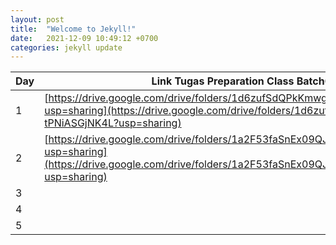 ```yaml
---
layout: post
title:  "Welcome to Jekyll!"
date:   2021-12-09 10:49:12 +0700
categories: jekyll update
---
```

 | Day | Link Tugas Preparation Class Batch6                                                                                                                                          |
| --- | ---------------------------------------------------------------------------------------------------------------------------------------------------------------------------- |
| 1   | [https://drive.google.com/drive/folders/1d6zufSdQPkKmwgDs5Er-tPNiASGjNK4L?usp=sharing](https://drive.google.com/drive/folders/1d6zufSdQPkKmwgDs5Er-tPNiASGjNK4L?usp=sharing) |
| 2   | [https://drive.google.com/drive/folders/1a2F53faSnEx09QJ7eqjJs8gkVEKBCGEw?usp=sharing](https://drive.google.com/drive/folders/1a2F53faSnEx09QJ7eqjJs8gkVEKBCGEw?usp=sharing) |
| 3   |                                                                                                                                                                              |
| 4   |                                                                                                                                                                              |
| 5   |                                                                                                                                                                              |

[jekyll-docs]: https://jekyllrb.com/docs/home
[jekyll-gh]:   https://github.com/jekyll/jekyll
[jekyll-talk]: https://talk.jekyllrb.com/
